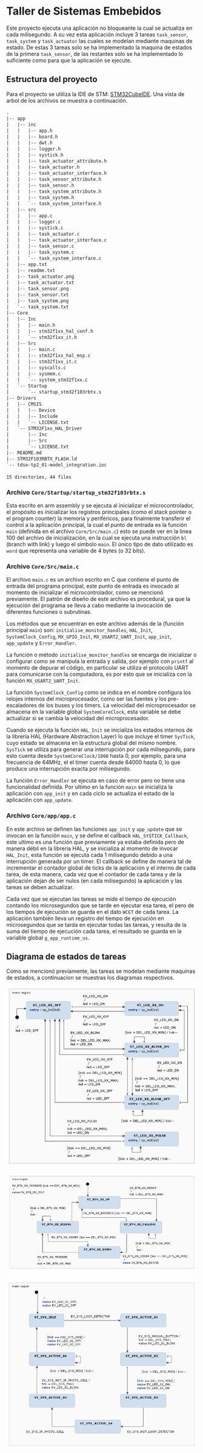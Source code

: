 # Taller de Sistemas Embebidos

Este proyecto ejecuta una aplicación no bloqueante la cual se actualiza en cada
milisegundo. A su vez esta aplicación incluye 3 tareas `task_sensor`,
`task_system` y `task_actuator` las cuales se modelan mediante maquinas de
estado. De estas 3 tareas solo se ha implementado la maquina de estados de la
primera `task_sensor`, de las restantes solo se ha implementado lo suficiente
como para que la aplicación se ejecute.

## Estructura del proyecto

Para el proyecto se utiliza la IDE de STM:
[STM32CubeIDE](https://www.st.com/en/development-tools/stm32cubeide.html). Una
vista de arbol de los archivos se muestra a continuación.

```console
.
|-- app
|   |-- inc
|   |   |-- app.h
|   |   |-- board.h
|   |   |-- dwt.h
|   |   |-- logger.h
|   |   |-- systick.h
|   |   |-- task_actuator_attribute.h
|   |   |-- task_actuator.h
|   |   |-- task_actuator_interface.h
|   |   |-- task_sensor_attribute.h
|   |   |-- task_sensor.h
|   |   |-- task_system_attribute.h
|   |   |-- task_system.h
|   |   `-- task_system_interface.h
|   |-- src
|   |   |-- app.c
|   |   |-- logger.c
|   |   |-- systick.c
|   |   |-- task_actuator.c
|   |   |-- task_actuator_interface.c
|   |   |-- task_sensor.c
|   |   |-- task_system.c
|   |   `-- task_system_interface.c
|   |-- app.txt
|   |-- readme.txt
|   |-- task_actuator.png
|   |-- task_actuator.txt
|   |-- task_sensor.png
|   |-- task_sensor.txt
|   |-- task_system.png
|   `-- task_system.txt
|-- Core
|   |-- Inc
|   |   |-- main.h
|   |   |-- stm32f1xx_hal_conf.h
|   |   `-- stm32f1xx_it.h
|   |-- Src
|   |   |-- main.c
|   |   |-- stm32f1xx_hal_msp.c
|   |   |-- stm32f1xx_it.c
|   |   |-- syscalls.c
|   |   |-- sysmem.c
|   |   `-- system_stm32f1xx.c
|   `-- Startup
|       `-- startup_stm32f103rbtx.s
|-- Drivers
|   |-- CMSIS
|   |   |-- Device
|   |   |-- Include
|   |   `-- LICENSE.txt
|   `-- STM32F1xx_HAL_Driver
|       |-- Inc
|       |-- Src
|       `-- LICENSE.txt
|-- README.md
|-- STM32F103RBTX_FLASH.ld
`-- tdse-tp2_01-model_integration.ioc

15 directories, 44 files
```

### Archivo `Core/Startup/startup_stm32f103rbtx.s`

Esta escrito en arm assembly y se ejecuta al inicializar el microcontrolador, el
propósito es inicializar los registros principales (como el stack pointer o el
program counter) la memoria y periféricos, para finalmente transferir el
control a la aplicación principal, la cual el punto de entrada es la función
`main` (definida en el archivo `Core/Src/main.c`) esto se puede ver en la linea
100 del archivo de inicialización, en la cual se ejecuta una instrucción `bl`
(branch with link) y luego el símbolo `main`. El único tipo de dato utilizado es
`word` que representa una variable de 4 bytes (o 32 bits).

### Archivo `Core/Src/main.c`

El archivo `main.c` es un archivo escrito en C que contiene el punto de entrada
del programa principal, este punto de entrada es invocado al momento de
inicializar el microcontrolador, como se mencionó previamente. El patrón de
diseño de este archivo es procedural, ya que la ejecución del programa se lleva
a cabo mediante la invocación de diferentes funciones o subrutinas.

Los métodos que se encuentran en este archivo además de la (función principal
`main`) son: `initialise_monitor_handles`, `HAL_Init`, `SystemClock_Config`,
`MX_GPIO_Init`, `MX_USART2_UART_Init`, `app_init`, `app_update` y
`Error_Handler`.

La función o método `initialise_monitor_handles` se encarga de inicializar o
configurar como se manipula la entrada y salida, por ejemplo con `printf` al
momento de depurar el código, en particular se utiliza el protocolo UART para
comunicarse con la computadora, es por esto que se inicializa con la función
`MX_USART2_UART_Init`.

La función `SystemClock_Config` como se indica en el nombre configura los
relojes internos del microprocesador, como ser las fuentes y los pre-escaladores
de los buses y los timers. La velocidad del microprocesador se almacena en la
variable global `SystemCoreClock`, esta variable se debe actualizar si se cambia
la velocidad del microprocesador.

Cuando se ejecuta la función `HAL_Init` se inicializa los estados internos de la
librería HAL (Hardware Abstraction Layer) lo que incluye el timer `SysTick`,
cuyo estado se almacena en la estructura global del mismo nombre. `SysTick` se
utiliza para generar una interrupción por cada milisegundo, para esto cuenta
desde `SystemCoreClock/1000` hasta 0, por ejemplo, para una frecuencia de 64MHz,
el el timer cuenta desde 64000 hasta 0, lo que produce una interrupción exacta
por milisegundo.

La función `Error_Handler` se ejecuta en caso de error pero no tiene una
funcionalidad definida. Por ultimo en la función `main` se inicializa la
aplicación con `app_init` y en cada ciclo se actualiza el estado de la
aplicación con `app_update`.

### Archivo `Core/app/app.c`

En este archivo se definen las funciones `app_init` y `app_update` que se
invocan en la función `main`, y se define el callback `HAL_SYSTICK_Callback`,
este ultimo es una función que previamente ya estaba definida pero de manera
débil en la librería HAL, y se inicializa al momento de invocar `HAL_Init`, esta
función se ejecuta cada 1 milisegundo debido a una interrupción generada por un
timer. El callback se define de manera tal de incrementar el contador global de
ticks de la aplicación y el interno de cada tarea, de esta manera, cada vez que
el contador de cada tarea y de la aplicación dejan de ser nulos (en cada
milisegundo) la aplicación y las tareas se deben actualizar.

Cada vez que se ejecutan las tareas se mide el tiempo de ejecución contando los
microsegundos que se tarde en ejecutar esa tarea, el pero de los tiempos de
ejecución se guarda en el dato `WCET` de cada tarea. La aplicación también lleva
un registro del tiempo de ejecución en microsegundos que se tarda en ejecutar
todas las tareas, y resulta de la suma del tiempo de ejecución cada tarea, el
resultado se guarda en la variable global `g_app_runtime_us`.

## Diagrama de estados de tareas

Como se mencionó previamente, las tareas se modelan mediante maquinas de
estados, a continuacion se muestras los diagramas respectivos.

![](app/task_actuator.png)

![](app/task_sensor.png)

![](app/task_system.png)
